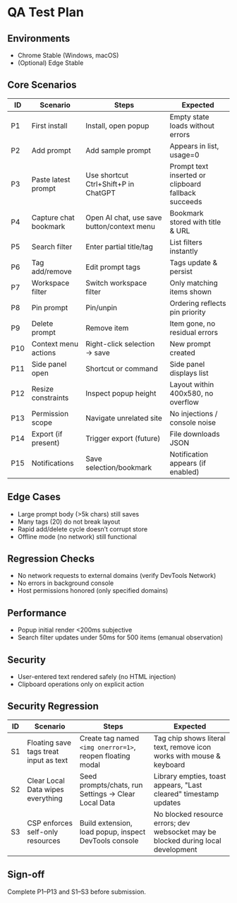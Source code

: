 # QA Test Plan

## Environments
- Chrome Stable (Windows, macOS)
- (Optional) Edge Stable

## Core Scenarios
| ID | Scenario | Steps | Expected |
|----|----------|-------|----------|
| P1 | First install | Install, open popup | Empty state loads without errors |
| P2 | Add prompt | Add sample prompt | Appears in list, usage=0 |
| P3 | Paste latest prompt | Use shortcut Ctrl+Shift+P in ChatGPT | Prompt text inserted or clipboard fallback succeeds |
| P4 | Capture chat bookmark | Open AI chat, use save button/context menu | Bookmark stored with title & URL |
| P5 | Search filter | Enter partial title/tag | List filters instantly |
| P6 | Tag add/remove | Edit prompt tags | Tags update & persist |
| P7 | Workspace filter | Switch workspace filter | Only matching items shown |
| P8 | Pin prompt | Pin/unpin | Ordering reflects pin priority |
| P9 | Delete prompt | Remove item | Item gone, no residual errors |
| P10 | Context menu actions | Right-click selection → save | New prompt created |
| P11 | Side panel open | Shortcut or command | Side panel displays list |
| P12 | Resize constraints | Inspect popup height | Layout within 400x580, no overflow |
| P13 | Permission scope | Navigate unrelated site | No injections / console noise |
| P14 | Export (if present) | Trigger export (future) | File downloads JSON |
| P15 | Notifications | Save selection/bookmark | Notification appears (if enabled) |

## Edge Cases
- Large prompt body (>5k chars) still saves
- Many tags (20) do not break layout
- Rapid add/delete cycle doesn’t corrupt store
- Offline mode (no network) still functional

## Regression Checks
- No network requests to external domains (verify DevTools Network)
- No errors in background console
- Host permissions honored (only specified domains)

## Performance
- Popup initial render <200ms subjective
- Search filter updates under 50ms for 500 items (emanual observation)

## Security
- User-entered text rendered safely (no HTML injection)
- Clipboard operations only on explicit action

## Security Regression
| ID | Scenario | Steps | Expected |
|----|----------|-------|----------|
| S1 | Floating save tags treat input as text | Create tag named `<img onerror=1>`, reopen floating modal | Tag chip shows literal text, remove icon works with mouse & keyboard |
| S2 | Clear Local Data wipes everything | Seed prompts/chats, run Settings → Clear Local Data | Library empties, toast appears, "Last cleared" timestamp updates |
| S3 | CSP enforces self-only resources | Build extension, load popup, inspect DevTools console | No blocked resource errors; dev websocket may be blocked during local development |

## Sign-off
Complete P1–P13 and S1–S3 before submission.
